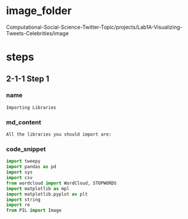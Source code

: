 # image_folder
Computational-Social-Science-Twitter-Topic/projects/Lab1A-Visualizing-Tweets-Celebrities/image

# steps

## 2-1-1 Step 1

### name 
```
Importing Libraries
```

### md_content
```
All the libraries you should import are:
```

### code_snippet
```python
import tweepy
import pandas as pd
import sys
import csv
from wordcloud import WordCloud, STOPWORDS
import matplotlib as mpl
import matplotlib.pyplot as plt
import string
import re
from PIL import Image
```

